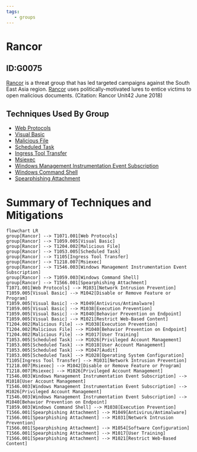 ```yaml
---
tags:
   - groups
---
```

# Rancor
## ID:G0075
[Rancor](/mitre/groups/G0075) is a threat group that has led targeted campaigns against the South East Asia region. [Rancor](/mitre/groups/G0075) uses politically-motivated lures to entice victims to open malicious documents. (Citation: Rancor Unit42 June 2018)
## Techniques Used By Group
* [Web Protocols](techniques/T1071/001)
* [Visual Basic](techniques/T1059/005)
* [Malicious File](techniques/T1204/002)
* [Scheduled Task](techniques/T1053/005)
* [Ingress Tool Transfer](techniques/T1105)
* [Msiexec](techniques/T1218/007)
* [Windows Management Instrumentation Event Subscription](techniques/T1546/003)
* [Windows Command Shell](techniques/T1059/003)
* [Spearphishing Attachment](techniques/T1566/001)

# Summary of Techniques and Mitigations
```mermaid
flowchart LR
group[Rancor] --> T1071.001[Web Protocols]
group[Rancor] --> T1059.005[Visual Basic]
group[Rancor] --> T1204.002[Malicious File]
group[Rancor] --> T1053.005[Scheduled Task]
group[Rancor] --> T1105[Ingress Tool Transfer]
group[Rancor] --> T1218.007[Msiexec]
group[Rancor] --> T1546.003[Windows Management Instrumentation Event Subscription]
group[Rancor] --> T1059.003[Windows Command Shell]
group[Rancor] --> T1566.001[Spearphishing Attachment]
T1071.001[Web Protocols] --> M1031[Network Intrusion Prevention]
T1059.005[Visual Basic] --> M1042[Disable or Remove Feature or Program]
T1059.005[Visual Basic] --> M1049[Antivirus/Antimalware]
T1059.005[Visual Basic] --> M1038[Execution Prevention]
T1059.005[Visual Basic] --> M1040[Behavior Prevention on Endpoint]
T1059.005[Visual Basic] --> M1021[Restrict Web-Based Content]
T1204.002[Malicious File] --> M1038[Execution Prevention]
T1204.002[Malicious File] --> M1040[Behavior Prevention on Endpoint]
T1204.002[Malicious File] --> M1017[User Training]
T1053.005[Scheduled Task] --> M1026[Privileged Account Management]
T1053.005[Scheduled Task] --> M1018[User Account Management]
T1053.005[Scheduled Task] --> M1047[Audit]
T1053.005[Scheduled Task] --> M1028[Operating System Configuration]
T1105[Ingress Tool Transfer] --> M1031[Network Intrusion Prevention]
T1218.007[Msiexec] --> M1042[Disable or Remove Feature or Program]
T1218.007[Msiexec] --> M1026[Privileged Account Management]
T1546.003[Windows Management Instrumentation Event Subscription] --> M1018[User Account Management]
T1546.003[Windows Management Instrumentation Event Subscription] --> M1026[Privileged Account Management]
T1546.003[Windows Management Instrumentation Event Subscription] --> M1040[Behavior Prevention on Endpoint]
T1059.003[Windows Command Shell] --> M1038[Execution Prevention]
T1566.001[Spearphishing Attachment] --> M1049[Antivirus/Antimalware]
T1566.001[Spearphishing Attachment] --> M1031[Network Intrusion Prevention]
T1566.001[Spearphishing Attachment] --> M1054[Software Configuration]
T1566.001[Spearphishing Attachment] --> M1017[User Training]
T1566.001[Spearphishing Attachment] --> M1021[Restrict Web-Based Content]
```